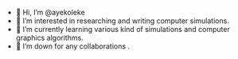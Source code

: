 - 👋 Hi, I’m @ayekoleke
- 👀 I’m interested in researching and writing computer simulations.
- 🌱 I’m currently learning various kind of simulations and computer graphics algorithms.
- 💞️ I’m down for any collaborations .


<!---
ayekoleke/ayekoleke is a ✨ special ✨ repository because its `README.md` (this file) appears on your GitHub profile.
You can click the Preview link to take a look at your changes.
--->
